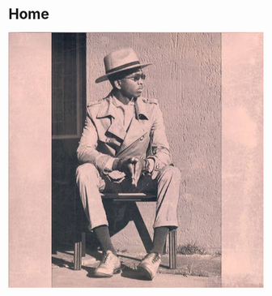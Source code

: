 # Home

![ME](https://github.com/ThibelloMotebang/TestBlog/blob/master/Cures%2020180118_163359.jpg)
